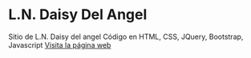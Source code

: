 # L.N. Daisy Del Angel
Sitio de L.N. Daisy del angel
Código en HTML, CSS, JQuery, Bootstrap, Javascript
[Visita la página web](http://giovmedina.netai.net)
